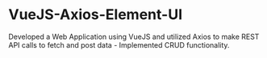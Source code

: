 # VueJS-Axios-Element-UI
Developed a Web Application using VueJS and utilized Axios to make REST API calls to fetch and post data - Implemented CRUD functionality.
